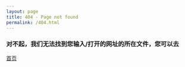 ```yaml
---
layout: page
title: 404 - Page not found
permalink: /404.html
---
```


### 对不起，我们无法找到您输入/打开的网址的所在文件，您可以去
[首页](https://hlm2b2t.github.io)
